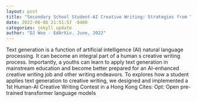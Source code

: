 ```yaml
--- 
layout: post 
title: "Secondary School Student-AI Creative Writing: Strategies from Text Generator Interactions" 
date: 2022-06-06 21:51:57 -0400 
categories: jekyll update 
author: "DJ Woo - EdArXiv. June, 2022" 
--- 
```

Text generation is a function of artificial intelligence (AI) natural language processing. It can become an integral part of a human s creative writing process. Importantly, a youths can learn to apply text generation in mainstream education and become better prepared for an AI-enhanced creative writing job and other writing endeavors. To explores how a student applies text generation to creative writing, we designed and implemented a 1st Human-AI Creative Writing Contest in a Hong Kong Cites: Opt: Open pre-trained transformer language models